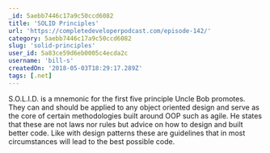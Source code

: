 ```yaml
---
_id: 5aebb7446c17a9c50ccd6082
title: 'SOLID Principles'
url: 'https://completedeveloperpodcast.com/episode-142/'
category: 5aebb7446c17a9c50ccd6082
slug: 'solid-principles'
user_id: 5a83ce59d6eb0005c4ecda2c
username: 'bill-s'
createdOn: '2018-05-03T18:29:17.289Z'
tags: [.net]
---
```


S.O.L.I.D. is a mnemonic for the first five principle Uncle Bob promotes. They can and should be applied to any object oriented design and serve as the core of certain methodologies built around OOP such as agile. He states that these are not laws nor rules but advice on how to design and built better code. Like with design patterns these are guidelines that in most circumstances will lead to the best possible code.

